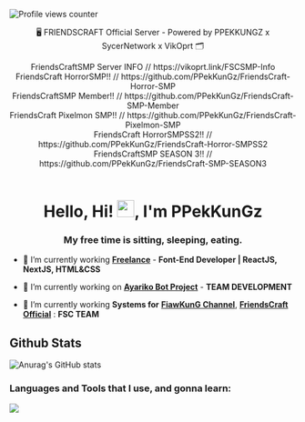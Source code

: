 
![Profile views counter](https://komarev.com/ghpvc/?username=pppekkungz&style=flat-square&color=00E8FF)


<div align="center">
	<p align="center">🖥️ FRIENDSCRAFT Official Server - Powered by PPEKKUNGZ x SycerNetwork x VikOprt 🗂️</p>
FriendsCraftSMP Server INFO // https://vikoprt.link/FSCSMP-Info <br>
FriendsCraft HorrorSMP!! // https://github.com/PPekKunGz/FriendsCraft-Horror-SMP <br>
FriendsCraftSMP Member!! // https://github.com/PPekKunGz/FriendsCraft-SMP-Member <br>
FriendsCraft Pixelmon SMP!! // https://github.com/PPekKunGz/FriendsCraft-Pixelmon-SMP <br>
FriendsCraft HorrorSMPSS2!! // https://github.com/PPekKunGz/FriendsCraft-Horror-SMPSS2 <br>
FriendsCraftSMP SEASON 3!! // https://github.com/PPekKunGz/FriendsCraft-SMP-SEASON3
</div>
<br>

<h1 align="center">Hello, Hi! <img src="https://media.giphy.com/media/hvRJCLFzcasrR4ia7z/giphy.gif" width="30">, I'm PPekKunGz</h1>
<h3 align="center">My free time is sitting, sleeping, eating.</h3>

- 🔭 I’m currently working [**Freelance**](https://twitter.com/PPekKunGz1) - **Font-End Developer | ReactJS, NextJS, HTML&CSS**
- 🔭 I’m currently working on [**Ayariko Bot Project**](https://top.gg/bot/691256244194770944) - **TEAM DEVELOPMENT**


- 🌱 I’m currently working **Systems for** [**FiawKunG Channel**](https://www.youtube.com/FiawKunGChannel), [**FriendsCraft Official**](https://youtube.com/FriendsCraftOfficial) : **FSC TEAM**


## Github Stats
![Anurag's GitHub stats](https://github-readme-stats.vercel.app/api?username=PPekKunGz&theme=outrun&show_icons=true)

<h3 align="left">Languages and Tools that I use, and gonna learn:</h3>

<p align="left">
  <a href="https://skillicons.dev">
    <img src="https://skillicons.dev/icons?i=git,docker,c,angular,bootstrap,cloudflare,html,css,java,javascript,kotlin,linux,mysql,mongodb,nextjs,nginx,nodejs,php,typescript,unity,unreal,vite,stackoverflow" />
  </a>
</p>
